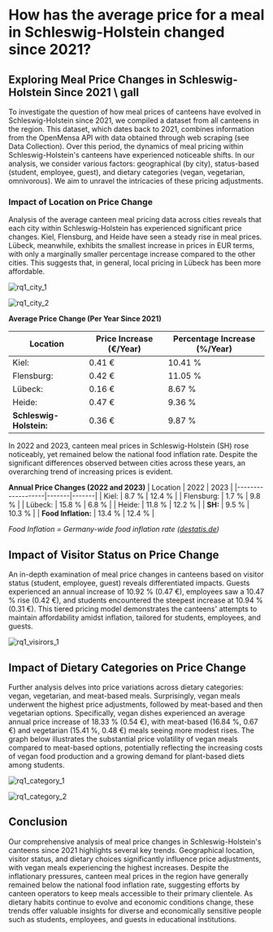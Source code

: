 # How has the average price for a meal in Schleswig-Holstein changed since 2021? 

## Exploring Meal Price Changes in Schleswig-Holstein Since 2021 \\ gall

To investigate the question of how meal prices of canteens have evolved in Schleswig-Holstein since 2021, we compiled a dataset from all canteens in the region. This dataset, which dates back to 2021, combines information from the OpenMensa API with data obtained through web scraping (see Data Collection). Over this period, the dynamics of meal pricing within Schleswig-Holstein's canteens have experienced noticeable shifts. In our analysis, we consider various factors: geographical (by city), status-based (student, employee, guest), and dietary categories (vegan, vegetarian, omnivorous). We aim to unravel the intricacies of these pricing adjustments.

### Impact of Location on Price Change

Analysis of the average canteen meal pricing data across cities reveals that each city within Schleswig-Holstein has experienced significant price changes. Kiel, Flensburg, and Heide have seen a steady rise in meal prices. Lübeck, meanwhile, exhibits the smallest increase in prices in EUR terms, with only a marginally smaller percentage increase compared to the other cities. This suggests that, in general, local pricing in Lübeck has been more affordable.

![rq1_city_1](https://github.com/jonasweinschuetz/data_science_projekt/assets/59099913/1bc7cb1d-f8db-49bc-9240-cc0e7d682dc6)

![rq1_city_2](https://github.com/jonasweinschuetz/data_science_projekt/assets/59099913/adbc7d75-cb3f-4c90-9511-ab8e65464fbc)

**Average Price Change (Per Year Since 2021)**

| Location             | Price Increase (€/Year) | Percentage Increase (\%/Year) |
|----------------------|-------------------------|-------------------------------|
| Kiel:                | 0.41 €                  | 10.41 \%                      |
| Flensburg:           | 0.42 €                  | 11.05 \%                      |
| Lübeck:              | 0.16 €                  | 8.67 \%                       |
| Heide:               | 0.47 €                  | 9.36 \%                       |
| **Schleswig-Holstein:** | 0.36 €              | 9.87 \%                       |

In 2022 and 2023, canteen meal prices in Schleswig-Holstein (SH) rose noticeably, yet remained below the national food inflation rate. Despite the significant differences observed between cities across these years, an overarching trend of increasing prices is evident.

**Annual Price Changes (2022 and 2023)**
| Location          | 2022   | 2023  |
|-------------------|-------|-------|
| Kiel:             | 8.7 %  | 12.4 % |
| Flensburg:        | 1.7 %  | 9.8 %  |
| Lübeck:           | 15.8 % | 6.8 %  |
| Heide:            | 11.8 % | 12.2 % |
| **SH:**           | 9.5 %  | 10.3 % |
| **Food Inflation:** | 13.4 % | 12.4 % |

_Food Inflation = Germany-wide food inflation rate ([destatis.de](https://destatis.de))_

## Impact of Visitor Status on Price Change

An in-depth examination of meal price changes in canteens based on visitor status (student, employee, guest) reveals differentiated impacts. Guests experienced an annual increase of 10.92 % (0.47 €), employees saw a 10.47 % rise (0.42 €), and students encountered the steepest increase at 10.94 % (0.31 €). This tiered pricing model demonstrates the canteens' attempts to maintain affordability amidst inflation, tailored for students, employees, and guests.

![rq1_visirors_1](https://github.com/jonasweinschuetz/data_science_projekt/assets/59099913/ff53bbbf-0f61-470a-8e90-d4f04b52bd34)

## Impact of Dietary Categories on Price Change

Further analysis delves into price variations across dietary categories: vegan, vegetarian, and meat-based meals. Surprisingly, vegan meals underwent the highest price adjustments, followed by meat-based and then vegetarian options. Specifically, vegan dishes experienced an average annual price increase of 18.33 % (0.54 €), with meat-based (16.84 %, 0.67 €) and vegetarian (15.41 %, 0.48 €) meals seeing more modest rises. The graph below illustrates the substantial price volatility of vegan meals compared to meat-based options, potentially reflecting the increasing costs of vegan food production and a growing demand for plant-based diets among students.

![rq1_category_1](https://github.com/jonasweinschuetz/data_science_projekt/assets/59099913/098cc59f-f387-4521-8b11-e48dde3c1c4a)

![rq1_category_2](https://github.com/jonasweinschuetz/data_science_projekt/assets/59099913/64441c51-b427-4268-8f15-cb89754f7d5e)

## Conclusion

Our comprehensive analysis of meal price changes in Schleswig-Holstein's canteens since 2021 highlights several key trends. Geographical location, visitor status, and dietary choices significantly influence price adjustments, with vegan meals experiencing the highest increases. Despite the inflationary pressures, canteen meal prices in the region have generally remained below the national food inflation rate, suggesting efforts by canteen operators to keep meals accessible to their primary clientele. As dietary habits continue to evolve and economic conditions change, these trends offer valuable insights for diverse and economically sensitive people such as students, employees, and guests in educational institutions.
